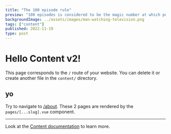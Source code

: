 ```yaml
---
title: "The 100 episode rule"
preview: "100 episodes is considered to be the magic number at which point many television series are viable TV syndication"
backgroundImage: ../assets/images/man-watching-television.png
tags: ["content"]
published: 2022-11-19
type: post
---
```


# Hello Content v2!

This page corresponds to the `/` route of your website. You can delete it or create another file in the `content/` directory.

## yo

Try to navigate to [/about](/about). These 2 pages are rendered by the `pages/[...slug].vue` component.

---

Look at the [Content documentation](https://content-v2.nuxtjs.org/) to learn more.
